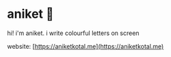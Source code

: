 <p align=center><h1>aniket 🌙</h1><p>  
hi! i'm aniket. i write colourful letters on screen
  
website: [https://aniketkotal.me](https://aniketkotal.me)
